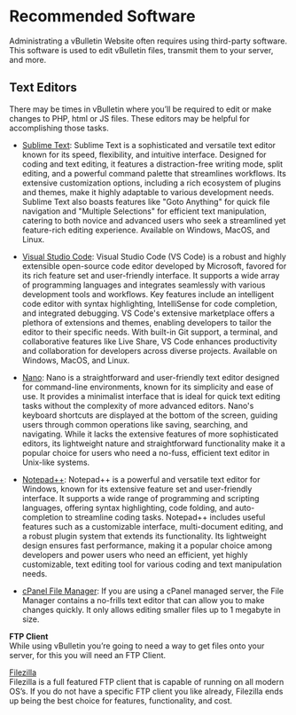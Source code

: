 # Recommended Software  
  
Administrating a vBulletin Website often requires using third-party software. This software is used to edit vBulletin files, transmit them to your server, and more.  
  
## Text Editors

There may be times in vBulletin where you’ll be required to edit or make changes to PHP, html or JS files. These editors may be helpful for accomplishing those tasks. 
  
- [Sublime Text](https://www.sublimetext.com/): Sublime Text is a sophisticated and versatile text editor known for its speed, flexibility, and intuitive interface. Designed for coding and text editing, it features a distraction-free writing mode, split editing, and a powerful command palette that streamlines workflows. Its extensive customization options, including a rich ecosystem of plugins and themes, make it highly adaptable to various development needs. Sublime Text also boasts features like "Goto Anything" for quick file navigation and "Multiple Selections" for efficient text manipulation, catering to both novice and advanced users who seek a streamlined yet feature-rich editing experience. Available on Windows, MacOS, and Linux.

- [Visual Studio Code](https://code.visualstudio.com/): Visual Studio Code (VS Code) is a robust and highly extensible open-source code editor developed by Microsoft, favored for its rich feature set and user-friendly interface. It supports a wide array of programming languages and integrates seamlessly with various development tools and workflows. Key features include an intelligent code editor with syntax highlighting, IntelliSense for code completion, and integrated debugging. VS Code's extensive marketplace offers a plethora of extensions and themes, enabling developers to tailor the editor to their specific needs. With built-in Git support, a terminal, and collaborative features like Live Share, VS Code enhances productivity and collaboration for developers across diverse projects. Available on Windows, MacOS, and Linux.

- [Nano](https://www.nano-editor.org/): Nano is a straightforward and user-friendly text editor designed for command-line environments, known for its simplicity and ease of use. It provides a minimalist interface that is ideal for quick text editing tasks without the complexity of more advanced editors. Nano's keyboard shortcuts are displayed at the bottom of the screen, guiding users through common operations like saving, searching, and navigating. While it lacks the extensive features of more sophisticated editors, its lightweight nature and straightforward functionality make it a popular choice for users who need a no-fuss, efficient text editor in Unix-like systems.
  
- [Notepad++](https://notepad-plus-plus.org/): Notepad++ is a powerful and versatile text editor for Windows, known for its extensive feature set and user-friendly interface. It supports a wide range of programming and scripting languages, offering syntax highlighting, code folding, and auto-completion to streamline coding tasks. Notepad++ includes useful features such as a customizable interface, multi-document editing, and a robust plugin system that extends its functionality. Its lightweight design ensures fast performance, making it a popular choice among developers and power users who need an efficient, yet highly customizable, text editing tool for various coding and text manipulation needs.

- [cPanel File Manager](https://docs.cpanel.net/cpanel/files/file-manager/): If you are using a cPanel managed server, the File Manager contains a no-frills text editor that can allow you to make changes quickly. It only allows editing smaller files up to 1 megabyte in size.
  
**FTP Client**  
While using vBulletin you’re going to need a way to get files onto your server, for this you will need an FTP Client.  

[Filezilla](https://filezilla-project.org/)  
Filezilla is a full featured FTP client that is capable of running on all modern OS’s. If you do not have a specific FTP client you like already, Filezilla ends up being the best choice for features, functionality, and cost.
